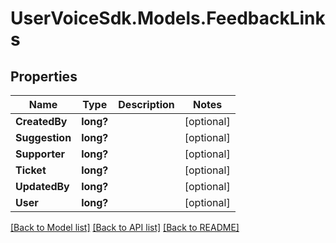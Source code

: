 # UserVoiceSdk.Models.FeedbackLinks
## Properties

Name | Type | Description | Notes
------------ | ------------- | ------------- | -------------
**CreatedBy** | **long?** |  | [optional] 
**Suggestion** | **long?** |  | [optional] 
**Supporter** | **long?** |  | [optional] 
**Ticket** | **long?** |  | [optional] 
**UpdatedBy** | **long?** |  | [optional] 
**User** | **long?** |  | [optional] 

[[Back to Model list]](../README.md#documentation-for-models) [[Back to API list]](../README.md#documentation-for-api-endpoints) [[Back to README]](../README.md)

